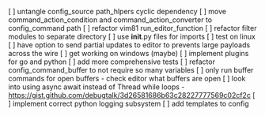 [ ] untangle config_source path_hlpers cyclic dependency
[ ] move command_action_condition and command_action_converter to config_command path
[ ] refactor vim81 run_editor_function
[ ] refactor filter modules to separate directory
[ ] use __init__.py files for imports
[ ] test on linux
[ ] have option to send partial updates to editor to prevents large payloads across the wire
[ ] get working on windows (maybe)
[ ] implement plugins for go and python
[ ] add more comprehensive tests
[ ] refactor config_command_buffer to not require so many variables
[ ] only run buffer commands for open buffers - check editor what buffers are open
[ ] look into using async await instead of Thread while loops - https://gist.github.com/debugtalk/3d26581686b63c28227777569c02cf2c
[ ] implement correct python logging subsystem
[ ] add templates to config
